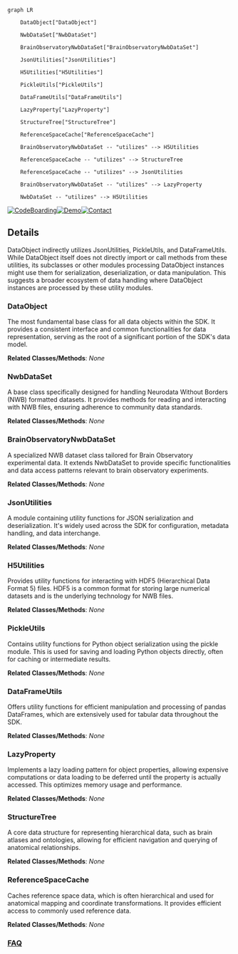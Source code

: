 ```mermaid

graph LR

    DataObject["DataObject"]

    NwbDataSet["NwbDataSet"]

    BrainObservatoryNwbDataSet["BrainObservatoryNwbDataSet"]

    JsonUtilities["JsonUtilities"]

    H5Utilities["H5Utilities"]

    PickleUtils["PickleUtils"]

    DataFrameUtils["DataFrameUtils"]

    LazyProperty["LazyProperty"]

    StructureTree["StructureTree"]

    ReferenceSpaceCache["ReferenceSpaceCache"]

    BrainObservatoryNwbDataSet -- "utilizes" --> H5Utilities

    ReferenceSpaceCache -- "utilizes" --> StructureTree

    ReferenceSpaceCache -- "utilizes" --> JsonUtilities

    BrainObservatoryNwbDataSet -- "utilizes" --> LazyProperty

    NwbDataSet -- "utilizes" --> H5Utilities

```



[![CodeBoarding](https://img.shields.io/badge/Generated%20by-CodeBoarding-9cf?style=flat-square)](https://github.com/CodeBoarding/GeneratedOnBoardings)[![Demo](https://img.shields.io/badge/Try%20our-Demo-blue?style=flat-square)](https://www.codeboarding.org/demo)[![Contact](https://img.shields.io/badge/Contact%20us%20-%20contact@codeboarding.org-lightgrey?style=flat-square)](mailto:contact@codeboarding.org)



## Details



DataObject indirectly utilizes JsonUtilities, PickleUtils, and DataFrameUtils. While DataObject itself does not directly import or call methods from these utilities, its subclasses or other modules processing DataObject instances might use them for serialization, deserialization, or data manipulation. This suggests a broader ecosystem of data handling where DataObject instances are processed by these utility modules.



### DataObject

The most fundamental base class for all data objects within the SDK. It provides a consistent interface and common functionalities for data representation, serving as the root of a significant portion of the SDK's data model.





**Related Classes/Methods**: _None_



### NwbDataSet

A base class specifically designed for handling Neurodata Without Borders (NWB) formatted datasets. It provides methods for reading and interacting with NWB files, ensuring adherence to community data standards.





**Related Classes/Methods**: _None_



### BrainObservatoryNwbDataSet

A specialized NWB dataset class tailored for Brain Observatory experimental data. It extends NwbDataSet to provide specific functionalities and data access patterns relevant to brain observatory experiments.





**Related Classes/Methods**: _None_



### JsonUtilities

A module containing utility functions for JSON serialization and deserialization. It's widely used across the SDK for configuration, metadata handling, and data interchange.





**Related Classes/Methods**: _None_



### H5Utilities

Provides utility functions for interacting with HDF5 (Hierarchical Data Format 5) files. HDF5 is a common format for storing large numerical datasets and is the underlying technology for NWB files.





**Related Classes/Methods**: _None_



### PickleUtils

Contains utility functions for Python object serialization using the pickle module. This is used for saving and loading Python objects directly, often for caching or intermediate results.





**Related Classes/Methods**: _None_



### DataFrameUtils

Offers utility functions for efficient manipulation and processing of pandas DataFrames, which are extensively used for tabular data throughout the SDK.





**Related Classes/Methods**: _None_



### LazyProperty

Implements a lazy loading pattern for object properties, allowing expensive computations or data loading to be deferred until the property is actually accessed. This optimizes memory usage and performance.





**Related Classes/Methods**: _None_



### StructureTree

A core data structure for representing hierarchical data, such as brain atlases and ontologies, allowing for efficient navigation and querying of anatomical relationships.





**Related Classes/Methods**: _None_



### ReferenceSpaceCache

Caches reference space data, which is often hierarchical and used for anatomical mapping and coordinate transformations. It provides efficient access to commonly used reference data.





**Related Classes/Methods**: _None_







### [FAQ](https://github.com/CodeBoarding/GeneratedOnBoardings/tree/main?tab=readme-ov-file#faq)